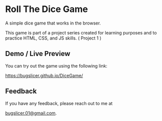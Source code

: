 # Roll The Dice Game

A simple dice game that works in the browser.

This game is part of a project series created for learning purposes and to practice HTML, CSS, and JS skills.
( Project 1 )

## Demo / Live Preview

You can try out the game using the following link:

https://bugslicer.github.io/DiceGame/

## Feedback

If you have any feedback, please reach out to me at

bugslicer.01@gmail.com.

